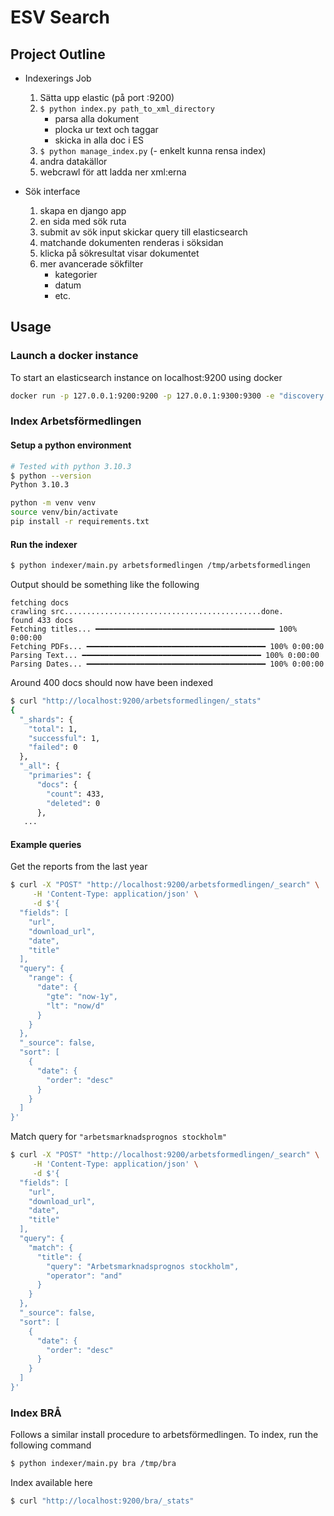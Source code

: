 # ESV Search

## Project Outline

- Indexerings Job
  1. Sätta upp elastic (på port :9200)
  2. `$ python index.py path_to_xml_directory`
     - parsa alla dokument
     - plocka ur text och taggar
     - skicka in alla doc i ES
  3. `$ python manage_index.py`
     (- enkelt kunna rensa index)
  4. andra datakällor
  5. webcrawl för att ladda ner xml:erna

- Sök interface
  1. skapa en django app
  2. en sida med sök ruta
  3. submit av sök input skickar query till elasticsearch
  4. matchande dokumenten renderas i söksidan
  5. klicka på sökresultat visar dokumentet
  6. mer avancerade sökfilter
     - kategorier
     - datum
     - etc.

## Usage


### Launch a docker instance

To start an elasticsearch instance on localhost:9200 using docker

```bash
docker run -p 127.0.0.1:9200:9200 -p 127.0.0.1:9300:9300 -e "discovery.type=single-node" docker.elastic.co/elasticsearch/elasticsearch:7.17.2
```

### Index Arbetsförmedlingen

#### Setup a python environment

```bash
# Tested with python 3.10.3
$ python --version
Python 3.10.3

python -m venv venv
source venv/bin/activate
pip install -r requirements.txt
```

#### Run the indexer

```bash
$ python indexer/main.py arbetsformedlingen /tmp/arbetsformedlingen
```

Output should be something like the following

```console
fetching docs
crawling src............................................done.
found 433 docs
Fetching titles... ━━━━━━━━━━━━━━━━━━━━━━━━━━━━━━━━━━━━━━━━ 100% 0:00:00
Fetching PDFs... ━━━━━━━━━━━━━━━━━━━━━━━━━━━━━━━━━━━━━━━━ 100% 0:00:00
Parsing Text... ━━━━━━━━━━━━━━━━━━━━━━━━━━━━━━━━━━━━━━━━ 100% 0:00:00
Parsing Dates... ━━━━━━━━━━━━━━━━━━━━━━━━━━━━━━━━━━━━━━━━ 100% 0:00:00
```

Around 400 docs should now have been indexed

```bash
$ curl "http://localhost:9200/arbetsformedlingen/_stats"
{
  "_shards": {
    "total": 1,
    "successful": 1,
    "failed": 0
  },
  "_all": {
    "primaries": {
      "docs": {
        "count": 433,
        "deleted": 0
      },
   ...
```

#### Example queries

Get the reports from the last year

```bash
$ curl -X "POST" "http://localhost:9200/arbetsformedlingen/_search" \
     -H 'Content-Type: application/json' \
     -d $'{
  "fields": [
    "url",
    "download_url",
    "date",
    "title"
  ],
  "query": {
    "range": {
      "date": {
        "gte": "now-1y",
        "lt": "now/d"
      }
    }
  },
  "_source": false,
  "sort": [
    {
      "date": {
        "order": "desc"
      }
    }
  ]
}'
```

Match query for `"arbetsmarknadsprognos stockholm"`

```bash
$ curl -X "POST" "http://localhost:9200/arbetsformedlingen/_search" \
     -H 'Content-Type: application/json' \
     -d $'{
  "fields": [
    "url",
    "download_url",
    "date",
    "title"
  ],
  "query": {
    "match": {
      "title": {
        "query": "Arbetsmarknadsprognos stockholm",
        "operator": "and"
      }
    }
  },
  "_source": false,
  "sort": [
    {
      "date": {
        "order": "desc"
      }
    }
  ]
}'
```

### Index BRÅ

Follows a similar install procedure to arbetsförmedlingen. To index, run the following command

```bash
$ python indexer/main.py bra /tmp/bra
```

Index available here

```bash
$ curl "http://localhost:9200/bra/_stats"
```

